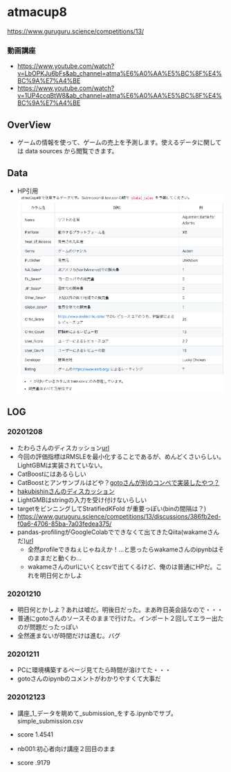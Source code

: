 # atmacup8

https://www.guruguru.science/competitions/13/

### 動画講座
 - https://www.youtube.com/watch?v=LbOPKJu6bFs&ab_channel=atma%E6%A0%AA%E5%BC%8F%E4%BC%9A%E7%A4%BE
 - https://www.youtube.com/watch?v=1UP4ccqBtW8&ab_channel=atma%E6%A0%AA%E5%BC%8F%E4%BC%9A%E7%A4%BE

## OverView
 - ゲームの情報を使って、ゲームの売上を予測します。使えるデータに関しては data sources から閲覧できます。
 
 
## Data
 - HP引用
 ![comp](./info/001.png)
 
## LOG
### 20201208
 - たわらさんのディスカッション[url](https://www.guruguru.science/competitions/13/discussions/cbb736e9-f0f7-4847-811e-fe038e8ed0e8/)
 - 今回の評価指標はRMSLEを最小化することであるが、めんどくさいらしい。LightGBMは実装されていない。
 - CatBoostにはあるらしい
 - CatBoostとアンサンブルはどや？[gotoさんが別のコンペで実装したやつ？](https://www.guruguru.science/discussions/69c83586-247b-4f7b-b2ea-1f90d26e5367/)
 - [hakubishinさんのディスカッション](https://www.guruguru.science/competitions/13/discussions/a65624c2-5eb8-4a1e-be1c-20b92f5136ec/)
  - LightGMBはstringの入力を受け付けないらしい
  - targetをビンニングしてStratifiedKFold が重要っぽい(binの間隔は？)
 - https://www.guruguru.science/competitions/13/discussions/386fb2ed-f0a6-4706-85ba-7a03fedea375/
 - pandas-profilingがGoogleColabでできなくて出てきたQiita(wakameさんだ)[url](https://qiita.com/wakame1367/items/39faf5d91e20a5cf5772#_reference-a12e589891bdd7bf36e5)
   - 全然profileできねぇじゃねえか！...と思ったらwakameさんのipynbはそのままだと動くわ...
   - wakameさんのurlにいくとcsvで出てくるけど、俺のは普通にHPだ。これを明日何とかしよ

### 20201210
 - 明日何とかしよ？あれは嘘だ。明後日だった。まあ昨日英会話なので・・・
 - 普通にgotoさんのソースそのままで行けた。インポート２回してエラー出たのが問題だったっぽい
 - 全然進まないが時間だけは進む。バグ
 
### 20201211
 - PCに環境構築するページ見てたら時間が溶けてた・・・
 - gotoさんのipynbのコメントがわかりやすくて大事だ
 
### 202012123
 - 講座_1_データを眺めて_submission_をする.ipynbでサブ。simple_submission.csv
  - score 1.4541
  
 - nb001:初心者向け講座２回目のまま
  - score .9179
